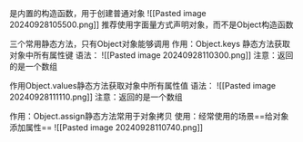 是内置的构造函数，用于创建普通对象
![[Pasted image 20240928105500.png]]
推荐使用字面量方式声明对象，而不是Object构造函数

三个常用静态方法，只有Object对象能够调用 
作用：Object.keys 静态方法获取对象中所有属性键
语法：
![[Pasted image 20240928110300.png]]
注意：返回的是一个数组


作用Object.values静态方法获取对象中所有属性值
语法：
![[Pasted image 20240928111110.png]]
注意：返回的是一个数组

作用：Object.assign静态方法常用于对象拷贝
使用：经常使用的场景==给对象添加属性==
![[Pasted image 20240928110740.png]]